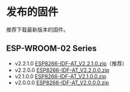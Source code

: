 发布的固件
=================

推荐下载最新版本的固件。

## ESP-WROOM-02 Series

- v2.2.1.0 [ESP8266-IDF-AT_V2.2.1.0.zip](https://download.espressif.com/esp_at/firmware/ESP8266/ESP8266-IDF-AT_V2.2.1.0.zip)（推荐）
- v2.2.0.0 [ESP8266-IDF-AT_V2.2.0.0.zip](https://download.espressif.com/esp_at/firmware/ESP8266/ESP8266-IDF-AT_V2.2.0.0.zip)
- v2.1.0.0 [ESP8266-IDF-AT_V2.1.0.0.zip](https://download.espressif.com/esp_at/firmware/ESP8266/ESP8266-IDF-AT_V2.1.0.0.zip)
- v2.0.0.0 [ESP8266-IDF-AT_V2.0.0.0.zip](https://download.espressif.com/esp_at/firmware/ESP8266/ESP8266-IDF-AT_V2.0_0.zip)
